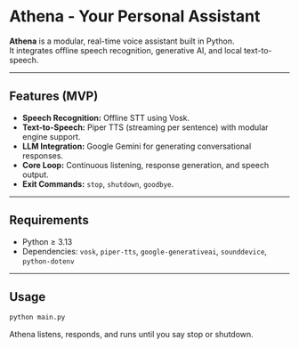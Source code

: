 # Athena - Your Personal Assistant

**Athena** is a modular, real-time voice assistant built in Python.  
It integrates offline speech recognition, generative AI, and local text-to-speech.

---

## Features (MVP)
- **Speech Recognition:** Offline STT using Vosk.
- **Text-to-Speech:** Piper TTS (streaming per sentence) with modular engine support.
- **LLM Integration:** Google Gemini for generating conversational responses.
- **Core Loop:** Continuous listening, response generation, and speech output. 
- **Exit Commands:** `stop`, `shutdown`, `goodbye`.

---

## Requirements
- Python ≥ 3.13  
- Dependencies: `vosk`, `piper-tts`, `google-generativeai`, `sounddevice`, `python-dotenv`

---

## Usage
```bash
python main.py
```

Athena listens, responds, and runs until you say stop or shutdown.

